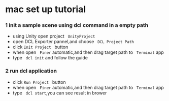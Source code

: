 # mac set up tutorial

### 1 init a sample scene using dcl command in a empty path
- using Unity open project ``` UnityProject```
- open DCL Exporter pannel,and choose  ``` DCL Project Path```
- click ```Init Project ``` button
- when open ``` Finer``` automatic,and then drag target path to ``` Terminal``` app
- type ``` dcl init``` and follow the guide

### 2 run dcl application
- click ```Run Project ``` button
- when open ``` Finer``` automatic,and then drag target path to ``` Terminal``` app
- type ``` dcl start```,you can see result in brower
